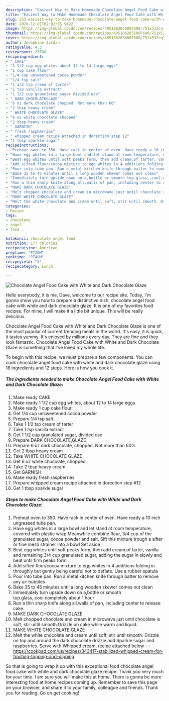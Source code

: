 ```yaml
---
description: "Easiest Way to Make Homemade Chocolate Angel Food Cake with White and Dark Chocolate Glaze"
title: "Easiest Way to Make Homemade Chocolate Angel Food Cake with White and Dark Chocolate Glaze"
slug: 253-easiest-way-to-make-homemade-chocolate-angel-food-cake-with-white-and-dark-chocolate-glaze
date: 2020-12-01T02:02:35.942Z
image: https://img-global.cpcdn.com/recipes/4851862856007680/751x532cq70/chocolate-angel-food-cake-with-white-and-dark-chocolate-glaze-recipe-main-photo.jpg
thumbnail: https://img-global.cpcdn.com/recipes/4851862856007680/751x532cq70/chocolate-angel-food-cake-with-white-and-dark-chocolate-glaze-recipe-main-photo.jpg
cover: https://img-global.cpcdn.com/recipes/4851862856007680/751x532cq70/chocolate-angel-food-cake-with-white-and-dark-chocolate-glaze-recipe-main-photo.jpg
author: Josephine Jordan
ratingvalue: 4.3
reviewcount: 23708
recipeingredient:
- " CAKE"
- "1 1/2 cup egg whites about 12 to 14 large eggs"
- "1 cup cake flour"
- "1/4 cup unsweetened cocoa powder"
- "1/4 tsp salt"
- "1 1/2 tsp cream of tarter"
- "1 tsp vanilla extract"
- "1 1/2 cup granulated sugar divided use"
- " DARK CHOCOLATEGLAZE"
- "6 oz dark chocolate chopped  Not more than 60"
- "2 tbsp heavy cream"
- " WHITE CHOCOLATE GLAZE"
- "6 oz white chocolate chopped"
- "2 tbsp heavy cream"
- " GARNISH"
- " fresh raspberries"
- " whipped cream recipe attached in dorection step 12"
- "1 tbsp sparkle sugar"
recipeinstructions:
- "Preheat oven to 350. Have rack.in center of oven. Have ready a 10 inch ungreased tube pan."
- "Have egg whites in a large bowl and let stand at room temperature, covered with plastic wrap.Meanwhile combine flour, 3/4 cup.of the granulated sugar, cocoa powder and salt. Sift this mixture trough a sifter or fine mesh strainer into a bowl Set aside"
- "Beat egg whites until soft peaks form, then add cream.of tarter, vanilla and remaining  3/4 cup granulated sugar, adding the sugar in slowly and beat until firm peaks form"
- "Add sifted flour/cocoa mixture to egg whites in 4 additions folding in throughly but gently being careful not to deflate. Use a rubber spatula"
- "Pour into tube pan. Run a metal kitchen knife through batter to remove any air bubbles"
- "Bake 35 to 45 minutes until a long wooden skewer comes out clean"
- "Immediately turn upside down on a,bottle or smooth top.glass,.cool.completely about 1 hour"
- "Run a thin sharp knife along all.walls of pan, including center to release cake."
- "MAKE DARK CHOCOLATE GLAZE"
- "Melt chopped chocolate and cream in microwave just until chocolate is soft, stir until smooth.Drizzle on cake while warm and liquid."
- "MAKE WHITE CHOCOLATE GLAZE"
- "Melt the white chocolate and cream until soft, stir until smooth. Drizzle on top and around the dark chocolate drizzle add Sparkle sugar and raspberries. Serve with Whipped cream, recipe attached below  https://cookpad.com/us/recipes/343417-stabilized-whipped-cream-for-frosting-topping-and-dipping"
categories:
- Recipe
tags:
- chocolate
- angel
- food

katakunci: chocolate angel food 
nutrition: 177 calories
recipecuisine: American
preptime: "PT20M"
cooktime: "PT49M"
recipeyield: "3"
recipecategory: Lunch

---
```



![Chocolate Angel Food Cake with White and Dark Chocolate Glaze](https://img-global.cpcdn.com/recipes/4851862856007680/751x532cq70/chocolate-angel-food-cake-with-white-and-dark-chocolate-glaze-recipe-main-photo.jpg)

Hello everybody, it is me, Dave, welcome to our recipe site. Today, I'm gonna show you how to prepare a distinctive dish, chocolate angel food cake with white and dark chocolate glaze. It is one of my favorites food recipes. For mine, I will make it a little bit unique. This will be really delicious.



Chocolate Angel Food Cake with White and Dark Chocolate Glaze is one of the most popular of current trending meals in the world. It's easy, it is quick, it tastes yummy. It's enjoyed by millions every day. They are fine and they look fantastic. Chocolate Angel Food Cake with White and Dark Chocolate Glaze is something that I've loved my whole life.


To begin with this recipe, we must prepare a few components. You can cook chocolate angel food cake with white and dark chocolate glaze using 18 ingredients and 12 steps. Here is how you cook it.

<!--inarticleads1-->

##### The ingredients needed to make Chocolate Angel Food Cake with White and Dark Chocolate Glaze:

1. Make ready  CAKE
1. Make ready 1 1/2 cup egg whites, about 12 to 14 large eggs
1. Make ready 1 cup cake flour
1. Get 1/4 cup unsweetened cocoa powder
1. Prepare 1/4 tsp salt
1. Take 1 1/2 tsp cream of tarter
1. Take 1 tsp vanilla extract
1. Get 1 1/2 cup granulated sugar, divided use
1. Prepare  DARK CHOCOLATE,GLAZE
1. Prepare 6 oz dark chocolate, chopped.  Not more than 60%
1. Get 2 tbsp heavy cream
1. Take  WHITE CHOCOLATE GLAZE
1. Get 6 oz white chocolate, chopped
1. Take 2 tbsp heavy cream
1. Get  GARNISH
1. Make ready  fresh raspberries
1. Prepare  whipped cream recipe attached in dorection step #12
1. Get 1 tbsp sparkle sugar




<!--inarticleads2-->

##### Steps to make Chocolate Angel Food Cake with White and Dark Chocolate Glaze:

1. Preheat oven to 350. Have rack.in center of oven. Have ready a 10 inch ungreased tube pan.
1. Have egg whites in a large bowl and let stand at room temperature, covered with plastic wrap.Meanwhile combine flour, 3/4 cup.of the granulated sugar, cocoa powder and salt. Sift this mixture trough a sifter or fine mesh strainer into a bowl Set aside
1. Beat egg whites until soft peaks form, then add cream.of tarter, vanilla and remaining  3/4 cup granulated sugar, adding the sugar in slowly and beat until firm peaks form
1. Add sifted flour/cocoa mixture to egg whites in 4 additions folding in throughly but gently being careful not to deflate. Use a rubber spatula
1. Pour into tube pan. Run a metal kitchen knife through batter to remove any air bubbles
1. Bake 35 to 45 minutes until a long wooden skewer comes out clean
1. Immediately turn upside down on a,bottle or smooth top.glass,.cool.completely about 1 hour
1. Run a thin sharp knife along all.walls of pan, including center to release cake.
1. MAKE DARK CHOCOLATE GLAZE
1. Melt chopped chocolate and cream in microwave just until chocolate is soft, stir until smooth.Drizzle on cake while warm and liquid.
1. MAKE WHITE CHOCOLATE GLAZE
1. Melt the white chocolate and cream until soft, stir until smooth. Drizzle on top and around the dark chocolate drizzle add Sparkle sugar and raspberries. Serve with Whipped cream, recipe attached below -  - https://cookpad.com/us/recipes/343417-stabilized-whipped-cream-for-frosting-topping-and-dipping




So that is going to wrap it up with this exceptional food chocolate angel food cake with white and dark chocolate glaze recipe. Thank you very much for your time. I am sure you will make this at home. There is gonna be more interesting food at home recipes coming up. Remember to save this page on your browser, and share it to your family, colleague and friends. Thank you for reading. Go on get cooking!
